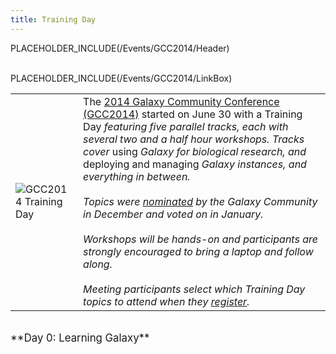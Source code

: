 ```yaml
---
title: Training Day
---
```

PLACEHOLDER_INCLUDE(/Events/GCC2014/Header)
<br /><br />



PLACEHOLDER_INCLUDE(/Events/GCC2014/LinkBox)

<table>
  <tr>
    <td style=" border: none;"> <img src='/Images/Logos/GCC2014TDLogoSmall.png' alt='GCC2014 Training Day'  /> </td>
    <td style=" border: none;"> The <a href='/Events/GCC2014'>2014 Galaxy Community Conference (GCC2014)</a> started on June 30 with a </em>Training Day<em> featuring five parallel tracks, each with several two and a half hour workshops.  Tracks cover </em>using<em> Galaxy for biological research, and </em>deploying and managing<em> Galaxy instances, and everything in between.<br /><br />Topics were <a href='#nomination-voting-and-topic-selection'>nominated</a> by the Galaxy Community in December and voted on in January.  <br /><br />Workshops will be hands-on and participants are strongly encouraged to bring a laptop and follow along.<br /><br />Meeting participants select which Training Day topics to attend when they <a href='../Register'>register</a>. </td>
  </tr>
</table>


<div class='center'><br /><span style="font-size: larger;">**Day 0: Learning Galaxy**</span><br /></div>

